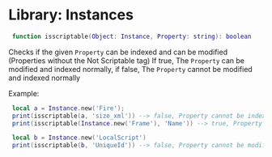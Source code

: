 # Library: Instances

```lua
 function isscriptable(Object: Instance, Property: string): boolean
```

Checks if the given `Property` can be indexed and can be modified (Properties without the Not Scriptable tag)
If true, The `Property` can be modified and indexed normally, if false, The `Property` cannot be modified and indexed normally

Example:
```lua
 local a = Instance.new('Fire');
 print(isscriptable(a, 'size_xml')) --> false, Property cannot be indexed and cannot be modified
 print(isscriptable(Instance.new('Frame'), 'Name')) --> true, Property can be indexed and can be modified

 local b = Instance.new('LocalScript')
 print(isscriptable(b, 'UniqueId')) --> false, Property cannot be modified 
```
